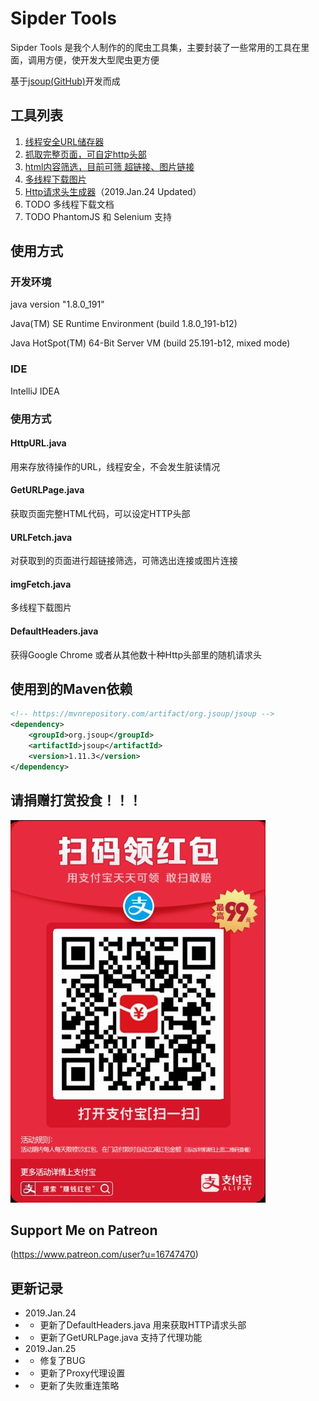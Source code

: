 # Sipder Tools

Sipder Tools 是我个人制作的的爬虫工具集，主要封装了一些常用的工具在里面，调用方便，使开发大型爬虫更方便

基于[jsoup](https://mvnrepository.com/artifact/org.jsoup/jsoup/1.11.3)[(GitHub)](https://github.com/jhy/jsoup)开发而成

## 工具列表
1. [线程安全URL储存器](https://github.com/50Death/Spider-Tools/blob/master/urltools/src/main/java/com/lyc/spider/tools/HttpURL.java)
2. [抓取完整页面，可自定http头部](https://github.com/50Death/Spider-Tools/blob/master/urltools/src/main/java/com/lyc/spider/tools/GetURLPage.java)
3. [html内容筛选，目前可筛 超链接、图片链接](https://github.com/50Death/Spider-Tools/blob/master/urltools/src/main/java/com/lyc/spider/tools/URLFetch.java)
4. [多线程下载图片](https://github.com/50Death/Spider-Tools/blob/master/urltools/src/main/java/com/lyc/spider/tools/imgFetch.java)
5. [Http请求头生成器](https://github.com/50Death/Spider-Tools/blob/master/urltools/src/main/java/com/lyc/spider/tools/DefaultHeaders.java)（2019.Jan.24 Updated）
6. TODO 多线程下载文档
7. TODO PhantomJS 和 Selenium 支持

## 使用方式

### 开发环境
java version "1.8.0_191"

Java(TM) SE Runtime Environment (build 1.8.0_191-b12)

Java HotSpot(TM) 64-Bit Server VM (build 25.191-b12, mixed mode)

### IDE
IntelliJ IDEA

### 使用方式

#### HttpURL.java
用来存放待操作的URL，线程安全，不会发生脏读情况

#### GetURLPage.java
获取页面完整HTML代码，可以设定HTTP头部

#### URLFetch.java
对获取到的页面进行超链接筛选，可筛选出连接或图片连接

#### imgFetch.java
多线程下载图片

#### DefaultHeaders.java
获得Google Chrome 或者从其他数十种Http头部里的随机请求头

## 使用到的Maven依赖
```xml
<!-- https://mvnrepository.com/artifact/org.jsoup/jsoup -->
<dependency>
    <groupId>org.jsoup</groupId>
    <artifactId>jsoup</artifactId>
    <version>1.11.3</version>
</dependency>
```
## 请捐赠打赏投食！！！
![图片加载失败](https://github.com/50Death/CipheredSocketChat/blob/master/Pictures/%E6%94%AF%E4%BB%98%E5%AE%9D%E7%BA%A2%E5%8C%85.jpg)

## Support Me on Patreon
(https://www.patreon.com/user?u=16747470)

## 更新记录
* 2019.Jan.24
* *  更新了DefaultHeaders.java 用来获取HTTP请求头部
* *  更新了GetURLPage.java 支持了代理功能
* 2019.Jan.25
* *  修复了BUG
* *  更新了Proxy代理设置
* *  更新了失败重连策略

